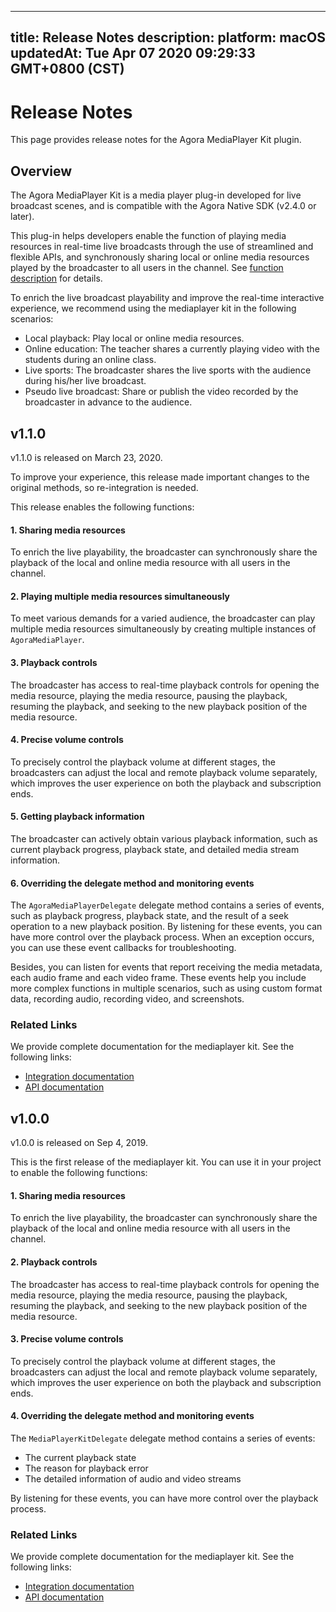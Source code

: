 
---
title: Release Notes
description: 
platform: macOS
updatedAt: Tue Apr 07 2020 09:29:33 GMT+0800 (CST)
---
# Release Notes
This page provides release notes for the Agora MediaPlayer Kit plugin.
## Overview
The Agora MediaPlayer Kit is a media player plug-in developed for live broadcast scenes, and is compatible with the Agora Native SDK (v2.4.0 or later).

This plug-in helps developers enable the function of playing media resources in real-time live broadcasts through the use of streamlined and flexible APIs, and synchronously sharing local or online media resources played by the broadcaster to all users in the channel. See [function description](https://docs.agora.io/en/Interactive%20Broadcast/mediaplayer_mac?platform=macOS#function-description) for details.

To enrich the live broadcast playability and improve the real-time interactive experience, we recommend using the mediaplayer kit in the following scenarios:
- Local playback: Play local or online media resources.
- Online education: The teacher shares a currently playing video with the students during an online class.
- Live sports: The broadcaster shares the live sports with the audience during his/her live broadcast.
- Pseudo live broadcast: Share or publish the video recorded by the broadcaster in advance to the audience.

## v1.1.0

v1.1.0 is released on March 23, 2020.

<div class="alert note">To improve your experience, this release made important changes to the original methods, so re-integration is needed.</div>

This release enables the following functions:

#### 1. Sharing media resources

To enrich the live playability, the broadcaster can synchronously share the playback of the local and online media resource with all users in the channel.

#### 2. Playing multiple media resources simultaneously

To meet various demands for a varied audience, the broadcaster can play multiple media resources simultaneously by creating multiple instances of `AgoraMediaPlayer`.

#### 3. Playback controls

The broadcaster has access to real-time playback controls for opening the media resource, playing the media resource, pausing the playback, resuming the playback, and seeking to the new playback position of the media resource.

#### 4. Precise volume controls

To precisely control the playback volume at different stages, the broadcasters can adjust the local and remote playback volume separately, which improves the user experience on both the playback and subscription ends.

#### 5. Getting playback information

The broadcaster can actively obtain various playback information, such as current playback progress, playback state, and detailed media stream information.

#### 6. Overriding the delegate method and monitoring events

The `AgoraMediaPlayerDelegate` delegate method contains a series of events, such as playback progress, playback state, and the result of a seek operation to a new playback position. By listening for these events, you can have more control over the playback process. When an exception occurs, you can use these event callbacks for troubleshooting.

Besides, you can listen for events that report receiving the media metadata, each audio frame and each video frame. These events help you include more complex functions in multiple scenarios, such as using custom format data, recording audio, recording video, and screenshots.

### Related Links

We provide complete documentation for the mediaplayer kit. See the following links:
- [Integration documentation](https://docs.agora.io/en/Interactive%20Broadcast/mediaplayer_mac?platform=macOS)
- [API documentation](https://docs.agora.io/en/Interactive%20Broadcast/API%20Reference/mediaplayer_oc/docs/headers/MediaPlayer-Kit-Objective-C-API-Overview.html)
                                

## v1.0.0

v1.0.0 is released on Sep 4, 2019.

This is the first release of the mediaplayer kit. You can use it in your project to enable the following functions:

#### 1. Sharing media resources

To enrich the live playability, the broadcaster can synchronously share the playback of the local and online media resource with all users in the channel.


#### 2. Playback controls

The broadcaster has access to real-time playback controls for opening the media resource, playing the media resource, pausing the playback, resuming the playback, and seeking to the new playback position of the media resource.

#### 3. Precise volume controls

To precisely control the playback volume at different stages, the broadcasters can adjust the local and remote playback volume separately, which improves the user experience on both the playback and subscription ends.

#### 4. Overriding the delegate method and monitoring events

The `MediaPlayerKitDelegate` delegate method contains a series of events:
- The current playback state
- The reason for playback error
- The detailed information of audio and video streams

By listening for these events, you can have more control over the playback process.

### Related Links

We provide complete documentation for the mediaplayer kit. See the following links:
- [Integration documentation](https://docs-preview.agoralab.co/en/Interactive%20Broadcast/mediaplayer_mac?platform=macOS&versionId=147ee310-6451-11ea-a366-4fbfd071e0af)
- [API documentation](https://docs.agora.io/en/Interactive%20Broadcast/API%20Reference/mediaplayer_oc/v1.0.0/docs/headers/MediaPlayer-Kit-Objective-C-API-Overview.html)


